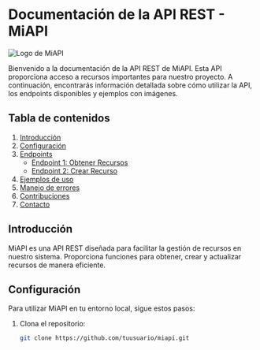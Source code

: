 # Documentación de la API REST - MiAPI

![Logo de MiAPI](images/logo.png)

Bienvenido a la documentación de la API REST de MiAPI. Esta API proporciona acceso a recursos importantes para nuestro proyecto. A continuación, encontrarás información detallada sobre cómo utilizar la API, los endpoints disponibles y ejemplos con imágenes.

## Tabla de contenidos

1. [Introducción](#introducción)
2. [Configuración](#configuración)
3. [Endpoints](#endpoints)
    - [Endpoint 1: Obtener Recursos](#endpoint-1-obtener-recursos)
    - [Endpoint 2: Crear Recurso](#endpoint-2-crear-recurso)
4. [Ejemplos de uso](#ejemplos-de-uso)
5. [Manejo de errores](#manejo-de-errores)
6. [Contribuciones](#contribuciones)
7. [Contacto](#contacto)

## Introducción

MiAPI es una API REST diseñada para facilitar la gestión de recursos en nuestro sistema. Proporciona funciones para obtener, crear y actualizar recursos de manera eficiente.

## Configuración

Para utilizar MiAPI en tu entorno local, sigue estos pasos:

1. Clona el repositorio:

   ```bash
   git clone https://github.com/tuusuario/miapi.git
